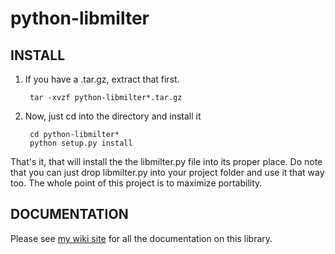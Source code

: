 # python-libmilter #

## INSTALL ##

1. If you have a .tar.gz, extract that first.

        tar -xvzf python-libmilter*.tar.gz

2. Now, just cd into the directory and install it

        cd python-libmilter*
        python setup.py install

That's it, that will install the the libmilter.py file into its proper place.
Do note that you can just drop libmilter.py into your project folder and use it that way too.  The whole point of this project is to maximize portability.

## DOCUMENTATION ##

Please see [my wiki site](http://stuffivelearned.org/doku.php?id=programming:python:python-libmilter) for all the documentation on this library.
